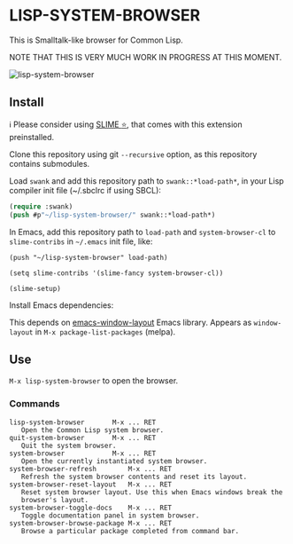 # LISP-SYSTEM-BROWSER

This is Smalltalk-like browser for Common Lisp.

NOTE THAT THIS IS VERY MUCH WORK IN PROGRESS AT THIS MOMENT.

![lisp-system-browser](system-browser.gif "lisp-system-browser screenshot")

## Install

ℹ️ Please consider using [SLIME :star:](https://github.com/mmontone/slime-star), that comes with this extension preinstalled.

Clone this repository using git `--recursive` option, as this repository contains submodules.

Load `swank` and add this repository path to `swank::*load-path*`, in your Lisp compiler init file (~/.sbclrc if using SBCL):

```lisp
(require :swank)
(push #p"~/lisp-system-browser/" swank::*load-path*)
```

In Emacs, add this repository path to `load-path` and `system-browser-cl` to `slime-contribs` in `~/.emacs` init file, like:

```
(push "~/lisp-system-browser" load-path)

(setq slime-contribs '(slime-fancy system-browser-cl))

(slime-setup)
```

Install Emacs dependencies:

This depends on [emacs-window-layout](https://github.com/kiwanami/emacs-window-layout) Emacs library. Appears as `window-layout` in `M-x package-list-packages` (melpa).

## Use

`M-x lisp-system-browser` to open the browser.

### Commands

```
lisp-system-browser	      M-x ... RET
   Open the Common Lisp system browser.
quit-system-browser	      M-x ... RET
   Quit the system browser.
system-browser		      M-x ... RET
   Open the currently instantiated system browser.
system-browser-refresh	      M-x ... RET
   Refresh the system browser contents and reset its layout.
system-browser-reset-layout   M-x ... RET
   Reset system browser layout. Use this when Emacs windows break the
   browser's layout.
system-browser-toggle-docs    M-x ... RET
   Toggle documentation panel in system browser.
system-browser-browse-package M-x ... RET
   Browse a particular package completed from command bar.
```
